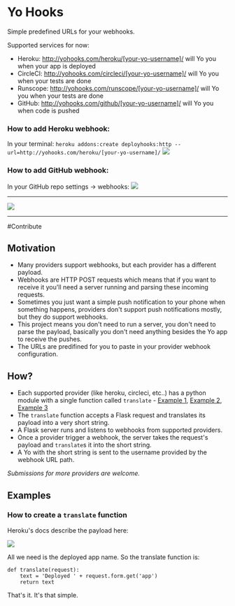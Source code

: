 # Yo Hooks

Simple predefined URLs for your webhooks.

Supported services for now:
- Heroku: http://yohooks.com/heroku/[your-yo-username]/ will Yo you when your app is deployed
- CircleCI: http://yohooks.com/circleci/[your-yo-username]/ will Yo you when your tests are done 
- Runscope: http://yohooks.com/runscope/[your-yo-username]/ will Yo you when your tests are done
- GitHub: http://yohooks.com/github/[your-yo-username]/ will Yo you when code is pushed

### How to add Heroku webhook:
In your terminal:
```heroku addons:create deployhooks:http --url=http://yohooks.com/heroku/[your-yo-username]/```
![](http://cl.ly/2K0Z0G0U0w2z/Screen%20Shot%202016-02-11%20at%2010.58.33%20PM.png)

### How to add GitHub webhook:

In your GitHub repo settings -> webhooks:
![](http://cl.ly/0N3J1A280E3g/Screen%20Shot%202016-02-12%20at%2012.48.10%20PM.png)

---

![](http://cl.ly/0A0n0q2y050e/Screen%20Shot%202016-02-12%20at%203.57.34%20PM.png)  

---

#Contribute

## Motivation
* Many providers support webhooks, but each provider has a different payload.
* Webhooks are HTTP POST requests which means that if you want to receive it you'll need a server running and parsing these incoming requests.
* Sometimes you just want a simple push notification to your phone when something happens, providers don't support push notifications mostly, but they do support webhooks.
* This project means you don't need to run a server, you don't need to parse the payload, basically you don't need anything besides the Yo app to receive the pushes.
* The URLs are predifined for you to paste in your provider webhook configuration.

## How?
* Each supported provider (like heroku, circleci, etc..) has a python module with a single function called `translate` - [Example 1](https://github.com/YoApp/yo-hooks/blob/master/heroku.py), [Example 2](https://github.com/YoApp/yo-hooks/blob/master/github.py), [Example 3](https://github.com/YoApp/yo-hooks/blob/master/circleci.py)
* The `translate` function accepts a Flask request and translates its payload into a very short string.
* A Flask server runs and listens to webhooks from supported providers.
* Once a provider trigger a webhook, the server takes the request's payload and `translate`s it into the short string.
* A Yo with the short string is sent to the username provided by the webhook URL path.

*Submissions for more providers are welcome.*

## Examples

### How to create a `translate` function

Heroku's docs describe the payload here:

![](http://cl.ly/2d0w360A2P1J/Screen%20Shot%202016-02-11%20at%207.26.03%20PM.png)

All we need is the deployed app name. So the translate function is:
```
def translate(request):
    text = 'Deployed ' + request.form.get('app')
    return text
```
That's it.
It's that simple.

